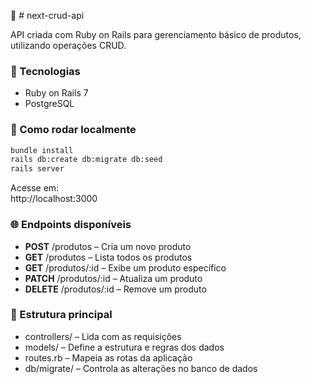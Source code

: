 📁 # next-crud-api

API criada com Ruby on Rails para gerenciamento básico de produtos, utilizando operações CRUD.

### 🔧 Tecnologias

- Ruby on Rails 7  
- PostgreSQL

### 🚀 Como rodar localmente

```bash
bundle install
rails db:create db:migrate db:seed
rails server
```

Acesse em:  
http://localhost:3000

### 🌐 Endpoints disponíveis

- **POST** /produtos – Cria um novo produto  
- **GET** /produtos – Lista todos os produtos  
- **GET** /produtos/:id – Exibe um produto específico  
- **PATCH** /produtos/:id – Atualiza um produto  
- **DELETE** /produtos/:id – Remove um produto  

### 📁 Estrutura principal

- controllers/ – Lida com as requisições  
- models/ – Define a estrutura e regras dos dados  
- routes.rb – Mapeia as rotas da aplicação  
- db/migrate/ – Controla as alterações no banco de dados  
